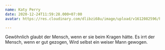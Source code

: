 ```yaml
---
name: Katy Perry
date: 2020-12-24T11:59:28.000+07:00
avatar: https://res.cloudinary.com/dlibzi68u/image/upload/v1612082596/hugo/testimony-4_gnovkf.jpg

---
```

Gewöhnlich glaubt der Mensch, wenn er sie beim Kragen hätte. Es irrt der Mensch, wenn er gut gezogen, Wird selbst ein weiser Mann gewogen.
